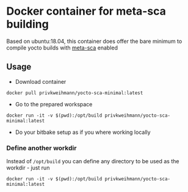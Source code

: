 # Docker container for meta-sca building

Based on ubuntu:18.04, this container does offer the bare minimum to compile yocto builds with [meta-sca](https://github.com/priv-kweihmann/meta-sca) enabled

## Usage

* Download container

```shell
docker pull privkweihmann/yocto-sca-minimal:latest
```

* Go to the prepared workspace

```shell
docker run -it -v $(pwd):/opt/build privkweihmann/yocto-sca-minimal:latest
```

* Do your bitbake setup as if you where working locally

### Define another workdir

Instead of `/opt/build` you can define any directory to be used as the workdir - just run

```shell
docker run -it -v $(pwd):/opt/build privkweihmann/yocto-sca-minimal:latest
```
